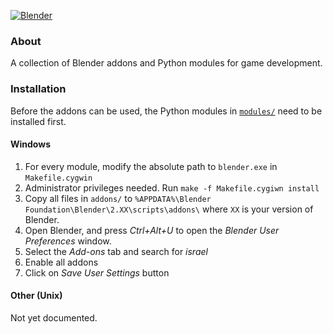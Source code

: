 [![Blender](https://raw.githubusercontent.com/ijacquez/blender_tools/master/blender-socket.png)](https://www.blender.org/)

### About

A collection of Blender addons and Python modules for game development.

### Installation

Before the addons can be used, the Python modules in [`modules/`](https://github.com/ijacquez/blender_tools/tree/master/modules) need to be installed first.

#### Windows
 1. For every module, modify the absolute path to `blender.exe` in `Makefile.cygwin`
 2. Administrator privileges needed. Run `make -f Makefile.cygiwn install`
 3. Copy all files in `addons/` to `%APPDATA%\Blender Foundation\Blender\2.XX\scripts\addons\` where `XX` is your version of Blender.
 4. Open Blender, and press *Ctrl+Alt+U* to open the _Blender User Preferences_ window.
 5. Select the _Add-ons_ tab and search for _israel_
 6. Enable all addons
 7. Click on _Save User Settings_ button

#### Other (Unix)
Not yet documented.
